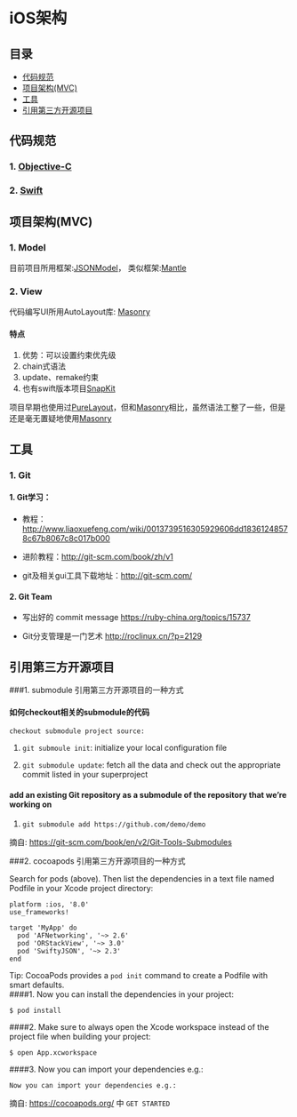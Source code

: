 # iOS架构

## 目录

* [代码规范](#style_guide)
* [项目架构(MVC)](#project_architecture)
* [工具](#tools)
* [引用第三方开源项目](#quote_third_OSS)


<a name="style_guide"></a>
## 代码规范

### 1. [Objective-C](https://github.com/WithoutEvil/objective-c-style-guide)
### 2. [Swift](https://github.com/WithoutEvil/swift-style-guide)

<a name="project_architecture"></a>
## 项目架构(MVC)

### 1. Model

目前项目所用框架:[JSONModel](https://github.com/icanzilb/JSONModel)，
类似框架:[Mantle](https://github.com/Mantle/Mantle)

### 2. View

代码编写UI所用AutoLayout库: [Masonry](https://github.com/SnapKit/Masonry)

#### 特点

1. 优势：可以设置约束优先级
2. chain式语法
3. update、remake约束
4. 也有swift版本项目[SnapKit](https://github.com/SnapKit/SnapKit)

项目早期也使用过[PureLayout](https://github.com/PureLayout/PureLayout)，但和[Masonry](https://github.com/SnapKit/Masonry)相比，虽然语法工整了一些，但是还是毫无置疑地使用[Masonry](https://github.com/SnapKit/Masonry)


<a name="tools"></a>
## 工具

### 1. Git

#### 1. Git学习：
* 教程：http://www.liaoxuefeng.com/wiki/0013739516305929606dd18361248578c67b8067c8c017b000

* 进阶教程：http://git-scm.com/book/zh/v1

* git及相关gui工具下载地址：http://git-scm.com/

#### 2. Git Team

* 写出好的 commit message
https://ruby-china.org/topics/15737

* Git分支管理是一门艺术
http://roclinux.cn/?p=2129


<a name="quote_third_OSS"></a>
## 引用第三方开源项目

###1. submodule
引用第三方开源项目的一种方式
#### 如何checkout相关的submodule的代码  

`checkout submodule project source:`  

1. `git submoule init`: initialize your local configuration file 

2. `git submodule update`: fetch all the data and check out the appropriate commit listed in your superproject

#### add an existing Git repository as a submodule of the repository that we’re working on

1. `git submodule add https://github.com/demo/demo`

摘自: https://git-scm.com/book/en/v2/Git-Tools-Submodules

###2. cocoapods
引用第三方开源项目的一种方式

Search for pods (above). Then list the dependencies in a text file named Podfile in your Xcode project directory:

```
platform :ios, '8.0'
use_frameworks!

target 'MyApp' do
  pod 'AFNetworking', '~> 2.6'
  pod 'ORStackView', '~> 3.0'
  pod 'SwiftyJSON', '~> 2.3'
end
```

Tip: CocoaPods provides a `pod init` command to create a Podfile with smart defaults.   
####1. Now you can install the dependencies in your project:
```shell
$ pod install
```
####2. Make sure to always open the Xcode workspace instead of the project file when building your project:
```shell
$ open App.xcworkspace
```
####3. Now you can import your dependencies e.g.:
```shell
Now you can import your dependencies e.g.:
```
摘自: https://cocoapods.org/ 中 `GET STARTED`


